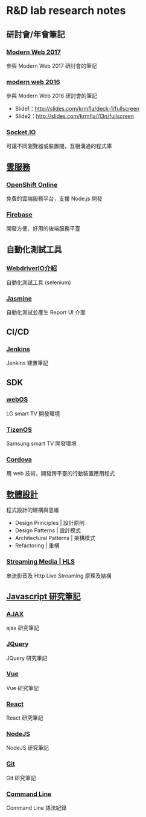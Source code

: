# R&D lab research notes  
  
## 研討會/年會筆記

### [Modern Web 2017](conference/modern_web_2017.md)  
參與 Modern Web 2017 研討會的筆記

### [modern web 2016](conference/modern_web.md)  
參與 Modern Web 2016 研討會的筆記  
- Slide1：http://slides.com/krmfla/deck-1/fullscreen  
- Slide2：http://slides.com/krmfla/i13n/fullscreen  

### [Socket.IO](socket-io)  
可讓不同瀏覽器或裝置間，互相溝通的程式庫  

## [雲服務](cloud)  

### [OpenShift Online](cloud/openshift-online.md)  
免費的雲端服務平台，支援 Node.js 開發

### [Firebase](firebase)  
開發方便、好用的後端服務平臺  

## 自動化測試工具

### [WebdriverIO介紹](test-automation/webdriverIO.md)  
自動化測試工具 (selenium)

### [Jasmine](test-automation/jasmine.md)  
自動化測試並產生 Report UI 介面  

## CI/CD  

### [Jenkins](cicd/jenkins)  
Jenkins 建置筆記  

## SDK

### [webOS](platform/WebOS.md)  
LG smart TV 開發環境

### [TizenOS](platform/TizenOS.md)  
Samsung smart TV 開發環境

### [Cordova](platform/cordova.md)  
用 web 技術，開發跨平臺的行動裝置應用程式  

## [軟體設計](software-design)  
程式設計的建構與思維  
- Design Principles | 設計原則  
- Design Patterns | 設計模式  
- Architectural Patterns | 架構模式  
- Refactoring | 重構  

### [Streaming Media | HLS](digital-media/README.md)  
串流影音及 Http Live Streaming 原理及結構  

## [Javascript 研究筆記](about-javascript)

### [AJAX](ajax)  
ajax 研究筆記

### [JQuery](jquery)  
JQuery 研究筆記

### [Vue](vuejs)  
Vue 研究筆記

### [React](react)  
React 研究筆記

### [NodeJS](nodejs)  
NodeJS 研究筆記  

### [Git](git)  
Git 研究筆記  

### [Command Line](cli)  
Command Line 語法紀錄  
